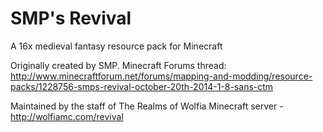 # SMP's Revival
A 16x medieval fantasy resource pack for Minecraft

Originally created by SMP. Minecraft Forums thread: http://www.minecraftforum.net/forums/mapping-and-modding/resource-packs/1228756-smps-revival-october-20th-2014-1-8-sans-ctm

Maintained by the staff of The Realms of Wolfia Minecraft server - http://wolfiamc.com/revival
